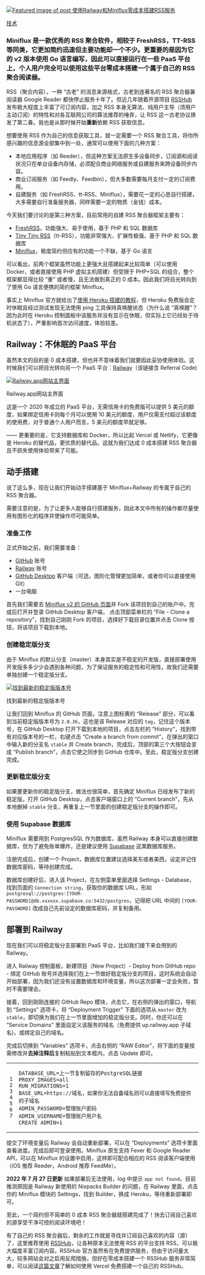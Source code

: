 [![Featured image of post 使用Railway和Miniflux零成本搭建RSS服务](https://blog.cysi.me/2022/05/build-miniflux-rss-on-railway/obi-pixel6propix-UEQvUtRs224-unsplash_hu30910665284931ace4f57faa1e01d828_222582_800x0_resize_q75_box.jpg)](https://blog.cysi.me/2022/05/build-miniflux-rss-on-railway.html)

[技术](https://blog.cysi.me/categories/%E6%8A%80%E6%9C%AF.html)

### Miniflux 是一款优秀的 RSS 聚合软件，相较于 FreshRSS，TT-RSS 等同类，它更加简约迅速但主要功能却一个不少。更重要的是因为它的 v2 版本使用 Go 语言编写，因此可以直接运行在一些 PaaS 平台上，个人用户完全可以使用这些平台零成本搭建一个属于自己的 RSS 聚合阅读器。

RSS（聚合内容），一种 “古老” 的消息来源格式，古老到连著名的 RSS 聚合器兼阅读器 Google Reader 都快停止服务十年了。但近几年随着开源项目 [RSSHub](https://docs.rsshub.app/) 发布极大程度上丰富了可订阅内容，加之 RSS 本身无算法、纯用户主导（须用户主动订阅）的特性和对各互联网公司的算法推荐的唾弃，让 RSS 这一古老协议焕发了第二春。我也是从那时候开始**重新**依赖 RSS 获取信息。

想要使用 RSS 作为自己的信息获取工具，就一定需要一个 RSS 聚合工具，将你所感兴趣的信息源全部集中到一处，通常可以使用下面的几种方案：

-   本地应用程序（如 Reeder），但这种方案无法原生多设备同步，订阅源和阅读状况只在单台设备内存储，必须配合商业网络服务或自建服务来跨设备同步内容。
-   商业订阅服务（如 Feedly、Feedbin），但大多数需要每月支付一定的订阅费用。
-   自建服务（如 FreshRSS、tt-RSS、Miniflux），需要花一定的心思自行搭建，大多需要自行准备服务器，同样需要一定的物质（金钱）成本。

今天我们要讨论的是第三种方案，目前常用的自建 RSS 聚合器框架主要有：

-   [FreshRSS](https://freshrss.org/)，功能强大、易于使用，基于 PHP 和 SQL 数据库
-   [Tiny Tiny RSS](https://tt-rss.org/)（tt-RSS），功能非常强大、扩展性极强，基于 PHP 和 SQL 数据库
-   [Miniflux](https://miniflux.app/)，极度简约但应有的功能一个不缺，基于 Go 语言

可以看出，前两个框架虽然功能上更强大且搭建起来比较简单（可以使用 Docker，或者直接使用 PHP 虚拟主机搭建）但受限于 PHP+SQL 的组合，整个框架都显得比较 “重” 或者慢，且无法做到真正的 0 成本。因此我们将目光转向到了使用 Go 语言便携的简约框架 Miniflux。

事实上 Miniflux 官方就给出了[使用 Heroku 搭建的教程](https://miniflux.app/docs/howto.html#heroku)，但 Heroku 免费版会定时休眠且经过测试发现无法使用 ping 工具保持真唤醒状态（为什么说 “真唤醒”？因为此时在 Heroku 控制面板中该服务并没有显示在休眠，但实际上它已经处于待机状态了），严重影响首次访问速度，体验较差。

## Railway：不休眠的 PaaS 平台

虽然本文的目的是 0 成本搭建，但也并不意味着我们就要因此妥协使用体验。这时候我们可以把目光转向另一个 PaaS 平台：[Railway](https://railway.app/?referralCode=yukiakari)（该链接含 Referral Code)

[![Railway.app网站主界面](https://blog.cysi.me/2022/05/build-miniflux-rss-on-railway/image-20220525114437152.png)](https://blog.cysi.me/2022/05/build-miniflux-rss-on-railway/image-20220525114437152.png)

Railway.app网站主界面

这是一个 2020 年成立的 PaaS 平台，无需信用卡的免费版可以提供 5 美元的额度，如果绑定信用卡则每个月可以使用 10 美元的额度，用户仅需支付超过该额度的使用费，对于普通个人用户而言，5 美元的额度早就足够。

—— 更重要的是，它支持数据库和 Docker，所以比起 Vercel 或 Netlify，它更像是 Heroku 的替代品，更优质的替代品。这就为我们达成 0 成本搭建 RSS 聚合器且不损失使用体验带来了可能。

## 动手搭建

说了这么多，现在让我们开始动手搭建基于 Miniflux+Railway 的专属于自己的 RSS 聚合器。

需要注意的是，为了让更多人能够自行搭建服务，因此本文中所有的操作都尽量使用有图形化的程序并使操作尽可能简单。

### 准备工作

正式开始之前，我们需要准备：

-   [GitHub](https://github.com/) 账号
-   [Railway](https://railway.app/?referralCode=yukiakari) 账号
-   [GitHub Desktop](https://desktop.github.com/) 客户端（可选，图形化管理更加简单，或者你可以直接使用 Git）
-   一台电脑

首先我们需要去 [Miniflux v2 的 GitHub 页面](https://github.com/miniflux/v2)并 Fork 该项目到自己的账户中。完成后打开并登录 GitHub Desktop 客户端， 点击顶部菜单栏的 “File - Clone a repository”，找到自己刚刚 Fork 的项目，选择好下载目录位置并点击 Clone 按钮，将该项目下载到本地。

### 创建稳定版分支

由于 Miniflux 的默认分支（master）本身其实是不稳定的开发版，直接部署使用开发版多多少少会遇到各种问题，为了保证服务的稳定性和可用性，故我们还需要单独创建一个稳定版分支。

[![找到最新的稳定版版本号](https://blog.cysi.me/2022/05/build-miniflux-rss-on-railway/image-20220525123046584.png)](https://blog.cysi.me/2022/05/build-miniflux-rss-on-railway/image-20220525123046584.png)

找到最新的稳定版版本号

让我们回到 Miniflux 的 GitHub 页面，注意上图标黄的 “Release” 部分，可以看到当前稳定版版本号为 `2.0.36`，这也是该 Release 对应的 `tag`，记住这个版本号，在 GitHub Desktop 打开下载到本地的项目，点击左栏的 “History”，找到带有对应版本号的一栏，右键点击 “Create a branch from commit”，在弹出的窗口中输入新的分支名 `stable` 并 Create branch，完成后，顶部的第三个大按钮会变成 “Publish branch”，点击它使之同步到 GitHub 仓库中。至此，稳定版分支创建完成。

### 更新稳定版分支

如果要更新你的稳定版分支，做法也很简单，首先确定 Miniflux 已经发布了新的稳定版，打开 GitHub Desktop，点击客户端窗口上的 “Current branch”，先从本地删掉 `stable` 分支，再重复上一节里面的创建稳定版分支的操作即可。

### 使用 Supabase 数据库

Miniflux 需要用到 PostgresSQL 作为数据库，虽然 Railway 本身可以直接创建数据库，但为了避免账单爆炸，还是建议使用 [Supabase](https://supabase.com/) 这类数据库服务。

注册完成后，创建一个 Project，数据库位置建议选择美东或者美西，设定并记住数据库密码，等待创建完成。

数据库创建好后，进入该 Project，在左侧菜单里面选择 Settings - Database，找到页面的 `Connection string`，获取你的数据库 URL，形如 `postgresql://postgres:[YOUR-PASSWORD]@db.xxxxxx.supabase.co:5432/postgres`，记得把 URL 中间的 `[YOUR-PASSWORD]` 改成自己先前设定的数据库密码，并复制备用。

## 部署到 Railway

现在我们可以将稳定版分支部署到 PaaS 平台，比如我们接下来会用到的 Railway。

进入 Railway 控制面板，新建项目（New Project）- Deploy from GitHub repo - 绑定 GitHub 账号并选择我们在上一节做好稳定版分支的项目，这时系统会自动开始部署，因为我们还没有设置数据库和环境变量，所以这次部署一定会失败，暂时不需要理会。

接着，回到刚刚连接的 GitHub Repo 模块，点击它，在右侧的弹出的窗口，导航到 “Settings” 选项卡，将 “Deployment Trigger” 下面的选项从 `master` 改为 `stable`，即切换为我们在上一节里面增加的稳定版分支。同时，你还可以在 “Service Domains” 里面自定义该服务的域名（免费提供 up.railway.app 子域名)，或绑定自己的域名。

完成后切换到 “Variables” 选项卡，点击右侧的 “RAW Editor”，将下面的变量按需修改并**去掉注释后**复制粘贴到文本框内，点击 Update 即可。

<table><tbody><tr><td><pre tabindex="0"><code><span>1
</span><span>2
</span><span>3
</span><span>4
</span><span>5
</span><span>6
</span><span>7
</span></code></pre></td><td><pre tabindex="0"><code data-lang="fallback">DATABASE_URL=上一节复制留存的PostgreSQL链接
PROXY_IMAGES=all
RUN_MIGRATIONS=1
BASE_URL=https://域名，如果你无法自备域名则可以直接填写免费提供的子域名
ADMIN_PASSWORD=管理账户密码
ADMIN_USERNAME=管理账户用户名
CREATE_ADMIN=1
</code></pre></td></tr></tbody></table>

提交了环境变量后 Railway 会自动重新部署，可以在 “Deployments” 选项卡里面查看进度。完成后即可登录使用。Miniflux 原生支持 Fever 和 Google Reader API，可以在 Miniflux 的设置中启用，这样即可配合相应的 RSS 阅读客户端使用（iOS 推荐 Reeder，Android 推荐 FeedMe）。

**2022 年 7 月 27 日更新** 如果部署后无法使用，log 中提示 `app not found`，目前推测原因是 Railway 新使用的 Nixpacks Builder 的问题，在 Railway 里面，点击你的 Miniflux 模块的 Settings，找到 Builder，换成 Heroku，等待重新部署即可。

至此，一个简约但不简单的 0 成本 RSS 聚合器就搭建完成了！快去订阅自己喜欢的源享受干净可控的阅读环境吧！

有了自己的 RSS 聚合器后，剩余的工作就是寻找并订阅自己喜欢的内容（源）了，这里推荐使用 [RSSHub](https://rsshub.app/)，让各种原本无法使用 RSS 的平台支持 RSS，可以极大幅度丰富订阅内容。RSSHub 官方虽然有在免费提供服务，但由于访问量太大，较多网站会对之启用反爬措施，但好在零成本搭建一个 RSSHub 服务非常简单，可以阅读[这篇文章](https://qufy.me/post/%E6%89%93%E9%80%A0%E4%BD%A0%E7%8B%AC%E4%BA%AB%E7%9A%84-rss-%E9%98%85%E8%AF%BB%E7%8E%AF%E5%A2%83-rsshub-%E4%B8%8E-miniflux-%E8%87%AA%E5%BB%BA%E6%8C%87%E5%8D%97/#rsshub)了解如何使用 Vercel 免费搭建一个自己的 RSSHub。